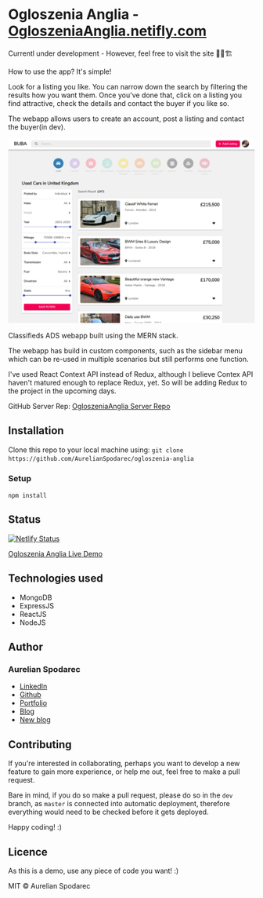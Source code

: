 # Ogloszenia Anglia - [OgloszeniaAnglia.netifly.com](https://ogloszenianglia.netlify.com/cars)

Currentl under development - However, feel free to visit the site 🚧👷🏗️

How to use the app? It's simple!

Look for a listing you like. You can narrow down the search by filtering the results how you want them.
Once you've done that,  click on a listing you find attractive, check the details and contact the buyer if you like so.

The webapp allows users to create an account, post a listing and contact the buyer(in dev). 

![Product Teaser](./github/images/car-page-dashboard.png)

Classifieds ADS webapp built using the MERN stack. 

The webapp has build in custom components, such as the sidebar menu which can be re-used in multiple scenarios but still performs one function.

I've used React Context API instead of Redux, although I believe Contex API haven't matured enough to replace Redux, yet. So will be adding Redux to the project in the upcoming days.

GitHub Server Rep: [OgloszeniaAnglia Server Repo](https://github.com/AurelianSpodarec/ogloszenia-anglia-server)

## Installation

Clone this repo to your local machine using: `git clone https://github.com/AurelianSpodarec/ogloszenia-anglia`

### Setup

```
npm install
```

## Status
[![Netlify Status](https://api.netlify.com/api/v1/badges/1429779c-474c-4cbf-95cd-7c348d6a71b1/deploy-status)](https://app.netlify.com/sites/ogloszenianglia/deploys)

[Ogloszenia Anglia Live Demo](https://ogloszenianglia.netlify.com/cars)

## Technologies used
* MongoDB
* ExpressJS
* ReactJS
* NodeJS

## Author

### Aurelian Spodarec
- [LinkedIn](https://www.linkedin.com/in/aurelianspodarec/)
- [Github](https://github.com/AurelianSpodarec)
- [Portfolio](http://aurelianspodarec.co.uk/)
- [Blog](http://lovetocode.com/)
- [New blog](https://creativeprogrammer.io/)

## Contributing
If you're interested in collaborating, perhaps you want to develop a new feature to gain more experience, or help me out, feel free to make a pull request. 

Bare in mind, if you do so make a pull request, please do so in the `dev` branch, as `master` is connected into automatic deployment, therefore everything would need to be checked before it gets deployed.

Happy coding! :)

## Licence
As this is a demo, use any piece of code you want! :)

MIT © Aurelian Spodarec